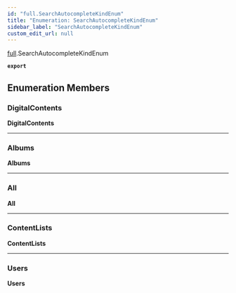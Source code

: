 ```yaml
---
id: "full.SearchAutocompleteKindEnum"
title: "Enumeration: SearchAutocompleteKindEnum"
sidebar_label: "SearchAutocompleteKindEnum"
custom_edit_url: null
---
```


[full](../namespaces/full.md).SearchAutocompleteKindEnum

**`export`**

## Enumeration Members

### DigitalContents

 **DigitalContents**

___

### Albums

 **Albums**

___

### All

 **All**

___

### ContentLists

 **ContentLists**

___

### Users

 **Users**
